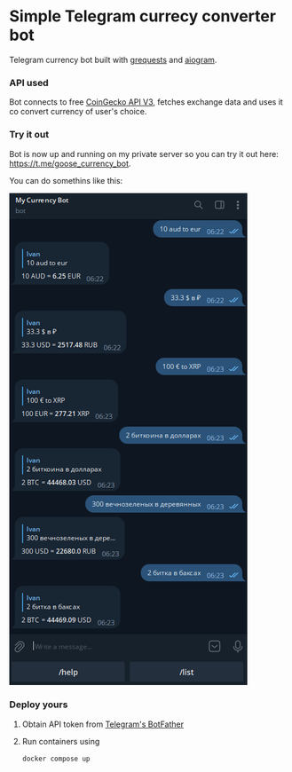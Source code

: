 # Simple Telegram currecy converter bot

Telegram currency bot built with [grequests](https://github.com/spyoungtech/grequests) and [aiogram](https://aiogram.dev/).

### API used

Bot connects to free [CoinGecko API V3](https://www.coingecko.com/en/api/documentation), fetches exchange data and uses it co convert currency of user's choice.

### Try it out

Bot is now up and running on my private server so you can try it out here: https://t.me/goose_currency_bot.

You can do somethins like this:

![Bot usage examples](https://github.com/still-coding/telegram_currency_bot/blob/master/readme/scr.png?raw=true)

### Deploy yours

1. Obtain API token from [Telegram's BotFather](https://t.me/botfather)

2. Run containers using 
    ```shell
    docker compose up
    ```
